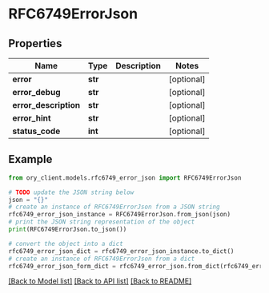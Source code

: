 # RFC6749ErrorJson


## Properties

Name | Type | Description | Notes
------------ | ------------- | ------------- | -------------
**error** | **str** |  | [optional] 
**error_debug** | **str** |  | [optional] 
**error_description** | **str** |  | [optional] 
**error_hint** | **str** |  | [optional] 
**status_code** | **int** |  | [optional] 

## Example

```python
from ory_client.models.rfc6749_error_json import RFC6749ErrorJson

# TODO update the JSON string below
json = "{}"
# create an instance of RFC6749ErrorJson from a JSON string
rfc6749_error_json_instance = RFC6749ErrorJson.from_json(json)
# print the JSON string representation of the object
print(RFC6749ErrorJson.to_json())

# convert the object into a dict
rfc6749_error_json_dict = rfc6749_error_json_instance.to_dict()
# create an instance of RFC6749ErrorJson from a dict
rfc6749_error_json_form_dict = rfc6749_error_json.from_dict(rfc6749_error_json_dict)
```
[[Back to Model list]](../README.md#documentation-for-models) [[Back to API list]](../README.md#documentation-for-api-endpoints) [[Back to README]](../README.md)


